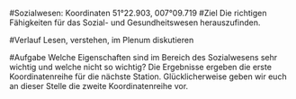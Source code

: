 #Sozialwesen: Koordinaten 51°22.903, 007°09.719
#Ziel
Die richtigen Fähigkeiten für das Sozial- und Gesundheitswesen herauszufinden.

#Verlauf
Lesen, verstehen, im Plenum diskutieren

#Aufgabe
Welche Eigenschaften sind im Bereich des Sozialwesens sehr wichtig und welche nicht so wichtig? Die Ergebnisse ergeben die erste Koordinatenreihe für die nächste Station. Glücklicherweise geben wir euch an dieser Stelle die zweite Koordinatenreihe vor.